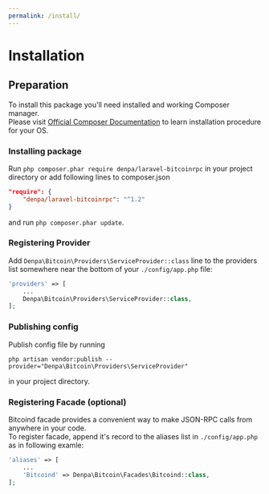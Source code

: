 ```yaml
---
permalink: /install/
---
```


Installation
======================

Preparation
-------------
To install this package you'll need installed and working Composer manager.  
Please visit [Official Composer Documentation](https://getcomposer.org/doc/00-intro.md) to learn installation procedure for your OS.

### Installing package

Run ```php composer.phar require denpa/laravel-bitcoinrpc``` in your project directory or add following lines to composer.json
```json
"require": {
    "denpa/laravel-bitcoinrpc": "^1.2"
}
```
and run ```php composer.phar update```.

### Registering Provider

Add `Denpa\Bitcoin\Providers\ServiceProvider::class` line to the providers list somewhere near the bottom of your `./config/app.php` file:
```php
'providers' => [
    ...
    Denpa\Bitcoin\Providers\ServiceProvider::class,
];
```

### Publishing config

Publish config file by running
```
php artisan vendor:publish --provider="Denpa\Bitcoin\Providers\ServiceProvider"
```
in your project directory.

### Registering Facade (optional)

Bitcoind facade provides a convenient way to make JSON-RPC calls from anywhere in your code.  
To register facade, append it's record to the aliases list in `./config/app.php` as in following examle:
```php
'aliases' => [
    ...
    'Bitcoind' => Denpa\Bitcoin\Facades\Bitcoind::class,
];
```
